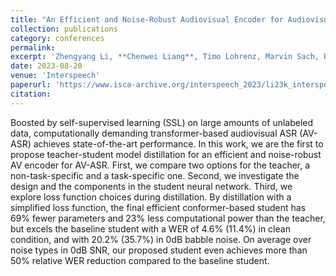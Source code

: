 ```yaml
---
title: "An Efficient and Noise-Robust Audiovisual Encoder for Audiovisual Speech Recognition"
collection: publications
category: conferences
permalink: 
excerpt: 'Zhengyang Li, **Chenwei Liang**, Timo Lohrenz, Marvin Sach, Björn Möller, Tim Fingscheidt'
date: 2023-08-20
venue: 'Interspeech'
paperurl: 'https://www.isca-archive.org/interspeech_2023/li23k_interspeech.pdf'
citation: 
---
```


Boosted by self-supervised learning (SSL) on large amounts of unlabeled data, computationally demanding transformer-based audiovisual ASR (AV-ASR) achieves state-of-the-art performance. In this work, we are the first to propose teacher-student model distillation for an efficient and noise-robust AV encoder for AV-ASR. First, we compare two options for the teacher, a non-task-specific and a task-specific one. Second, we investigate the design and the components in the student neural network. Third, we explore loss function choices during distillation. By distillation with a simplified loss function, the final efficient conformer-based student has 69% fewer parameters and 23% less computational power than the teacher, but excels the baseline student with a WER of 4.6% (11.4%) in clean condition, and with 20.2% (35.7%) in 0dB babble noise. On average over noise types in 0dB SNR, our proposed student even achieves more than 50% relative WER reduction compared to the baseline student.
